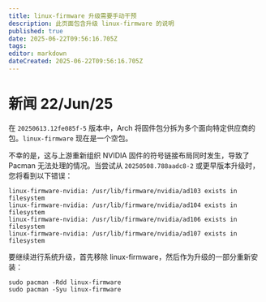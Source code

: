 ```yaml
---
title: linux-firmware 升级需要手动干预
description: 此页面包含升级 linux-firmware 的说明
published: true
date: 2025-06-22T09:56:16.705Z
tags:
editor: markdown
dateCreated: 2025-06-22T09:56:16.705Z
---
```


# 新闻 22/Jun/25

在 `20250613.12fe085f-5` 版本中，Arch 将固件包分拆为多个面向特定供应商的包。`linux-firmware` 现在是一个空包。

不幸的是，这与上游重新组织 NVIDIA 固件的符号链接布局同时发生，导致了 Pacman 无法处理的情况。当尝试从 `20250508.788aadc8-2` 或更早版本升级时，您将看到以下错误：

```
linux-firmware-nvidia: /usr/lib/firmware/nvidia/ad103 exists in filesystem
linux-firmware-nvidia: /usr/lib/firmware/nvidia/ad104 exists in filesystem
linux-firmware-nvidia: /usr/lib/firmware/nvidia/ad106 exists in filesystem
linux-firmware-nvidia: /usr/lib/firmware/nvidia/ad107 exists in filesystem
```

要继续进行系统升级，首先移除 linux-firmware，然后作为升级的一部分重新安装：

```
sudo pacman -Rdd linux-firmware
sudo pacman -Syu linux-firmware
```